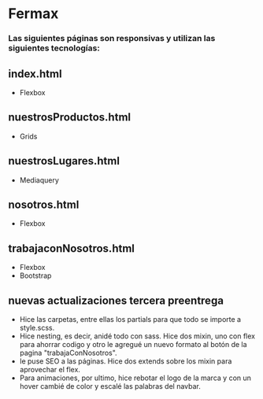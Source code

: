 # Fermax

### Las siguientes páginas son responsivas y utilizan las siguientes tecnologías:
## index.html
+ Flexbox
## nuestrosProductos.html 
+ Grids
## nuestrosLugares.html
+ Mediaquery
## nosotros.html 
+ Flexbox
## trabajaconNosotros.html
+ Flexbox 
+ Bootstrap
## nuevas actualizaciones tercera preentrega
+ Hice las carpetas, entre ellas los partials para que todo se importe a style.scss. 
+ Hice nesting, es decir, anidé todo con sass. Hice dos mixin, uno con flex para ahorrar codigo y otro le agregué un nuevo formato al botón de la pagina "trabajaConNosotros".
+ le puse SEO a las páginas. Hice dos extends sobre los mixin para aprovechar el flex. 
+ Para animaciones, por ultimo, hice rebotar el logo de la marca y con un hover cambié de color y escalé las palabras del navbar.
